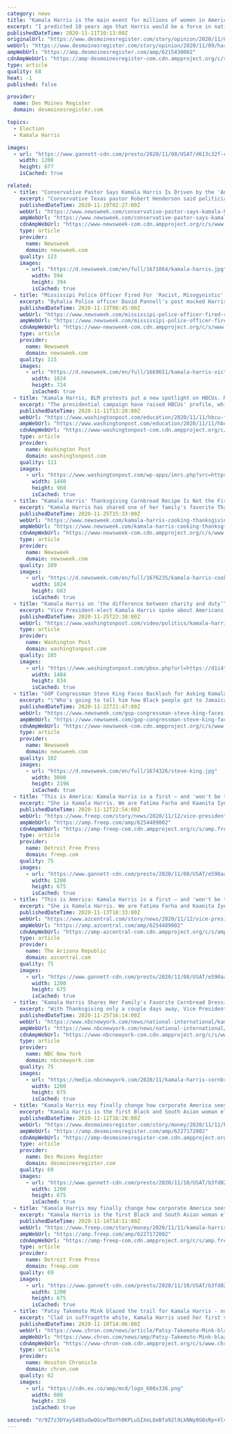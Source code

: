 ```yaml
---
category: news
title: "Kamala Harris is the main event for millions of women in America and around the world"
excerpt: "I predicted 10 years ago that Harris would be a force in national life. She is now inspiring many women to imagine new possibilities for themselves."
publishedDateTime: 2020-11-11T10:13:00Z
originalUrl: "https://www.desmoinesregister.com/story/opinion/2020/11/09/harris-breaks-glass-ceiling-women-black-asian-americans-column/6215430002/"
webUrl: "https://www.desmoinesregister.com/story/opinion/2020/11/09/harris-breaks-glass-ceiling-women-black-asian-americans-column/6215430002/"
ampWebUrl: "https://amp.desmoinesregister.com/amp/6215430002"
cdnAmpWebUrl: "https://amp-desmoinesregister-com.cdn.ampproject.org/c/s/amp.desmoinesregister.com/amp/6215430002"
type: article
quality: 68
heat: -1
published: false

provider:
  name: Des Moines Register
  domain: desmoinesregister.com

topics:
  - Election
  - Kamala Harris

images:
  - url: "https://www.gannett-cdn.com/presto/2020/11/08/USAT/d613c32f-c6a5-4582-a1d4-48c2ac73a5a3-Lauzon_pic.jpg?auto=webp&crop=443,250,x0,y102&format=pjpg&width=1200"
    width: 1200
    height: 677
    isCached: true

related:
  - title: "Conservative Pastor Says Kamala Harris Is Driven by the 'Antichrist Spirit'"
    excerpt: "Conservative Texas pastor Robert Henderson said politicians like Vice President-elect Kamala Harris are driven by the \"Antichrist spirit,\" according to a video from Right Wing Watch. Henderson referred to Psalm 2 of the Bible and likened political figures ..."
    publishedDateTime: 2020-11-19T02:27:00Z
    webUrl: "https://www.newsweek.com/conservative-pastor-says-kamala-harris-driven-antichrist-spirit-1548407"
    ampWebUrl: "https://www.newsweek.com/conservative-pastor-says-kamala-harris-driven-antichrist-spirit-1548407?amp=1"
    cdnAmpWebUrl: "https://www-newsweek-com.cdn.ampproject.org/c/s/www.newsweek.com/conservative-pastor-says-kamala-harris-driven-antichrist-spirit-1548407?amp=1"
    type: article
    provider:
      name: Newsweek
      domain: newsweek.com
    quality: 123
    images:
      - url: "https://d.newsweek.com/en/full/1671864/kamala-harris.jpg"
        width: 594
        height: 394
        isCached: true
  - title: "Mississipi Police Officer Fired For 'Racist, Misogynistic' Kamala Harris Social Media Post"
    excerpt: "Byhalia Police officer David Pannell's post mocked Harris' \"Cindarella story\" ascension to the second-highest political office in the nation."
    publishedDateTime: 2020-11-13T08:45:00Z
    webUrl: "https://www.newsweek.com/mississipi-police-officer-fired-racist-misogynistic-kamala-harris-social-media-post-1547126"
    ampWebUrl: "https://www.newsweek.com/mississipi-police-officer-fired-racist-misogynistic-kamala-harris-social-media-post-1547126?amp=1"
    cdnAmpWebUrl: "https://www-newsweek-com.cdn.ampproject.org/c/s/www.newsweek.com/mississipi-police-officer-fired-racist-misogynistic-kamala-harris-social-media-post-1547126?amp=1"
    type: article
    provider:
      name: Newsweek
      domain: newsweek.com
    quality: 115
    images:
      - url: "https://d.newsweek.com/en/full/1669651/kamala-harris-victory-speech-delaware.jpg"
        width: 1024
        height: 724
        isCached: true
  - title: "Kamala Harris, BLM protests put a new spotlight on HBCUs. Many now hope for a financial reckoning."
    excerpt: "The presidential campaign have raised HBCUs' profile, while calls for racial justice following nationwide protests have delivered record donations. But will it last? And is it enough to address generations of disenfranchisement at the hands and states and the federal government?"
    publishedDateTime: 2020-11-11T13:20:00Z
    webUrl: "https://www.washingtonpost.com/education/2020/11/11/hbcu-financials-kamala-harris/"
    ampWebUrl: "https://www.washingtonpost.com/education/2020/11/11/hbcu-financials-kamala-harris/?outputType=amp"
    cdnAmpWebUrl: "https://www-washingtonpost-com.cdn.ampproject.org/c/s/www.washingtonpost.com/education/2020/11/11/hbcu-financials-kamala-harris/?outputType=amp"
    type: article
    provider:
      name: Washington Post
      domain: washingtonpost.com
    quality: 111
    images:
      - url: "https://www.washingtonpost.com/wp-apps/imrs.php?src=https://arc-anglerfish-washpost-prod-washpost.s3.amazonaws.com/public/4TOR7ABBLAI6XLKTJQP5USMQPU.jpg&w=1440"
        width: 1440
        height: 960
        isCached: true
  - title: "Kamala Harris' Thanksgiving Cornbread Recipe Is Not the First Time She's Showed Off Her Cooking Skills"
    excerpt: "Kamala Harris has shared one of her family's favorite Thanksgiving recipes for cornbread dressing. This is not the first time she has shown off her cooking skills. The vice president-elect ..."
    publishedDateTime: 2020-11-25T15:33:00Z
    webUrl: "https://www.newsweek.com/kamala-harris-cooking-thanksgiving-recipe-cornbread-1550180"
    ampWebUrl: "https://www.newsweek.com/kamala-harris-cooking-thanksgiving-recipe-cornbread-1550180?amp=1"
    cdnAmpWebUrl: "https://www-newsweek-com.cdn.ampproject.org/c/s/www.newsweek.com/kamala-harris-cooking-thanksgiving-recipe-cornbread-1550180?amp=1"
    type: article
    provider:
      name: Newsweek
      domain: newsweek.com
    quality: 109
    images:
      - url: "https://d.newsweek.com/en/full/1676235/kamala-harris-cooking.jpg"
        width: 1024
        height: 683
        isCached: true
  - title: "Kamala Harris on ‘the difference between charity and duty’"
    excerpt: "Vice President-elect Kamala Harris spoke about Americans “duty\" to their communities during a Thanksgiving address at D.C. Central Kitchen on Nov. 25."
    publishedDateTime: 2020-11-25T23:30:00Z
    webUrl: "https://www.washingtonpost.com/video/politics/kamala-harris-on-the-difference-between-charity-and-duty/2020/11/25/099aab8d-7b0f-4e43-b68b-2eb58225965a_video.html"
    type: article
    provider:
      name: Washington Post
      domain: washingtonpost.com
    quality: 105
    images:
      - url: "https://www.washingtonpost.com/pbox.php?url=https://d1i4t8bqe7zgj6.cloudfront.net/11-25-2020/t_4123531793634076a85e79a952ef5903_name_harris.jpg&w=1484&op=resize&opt=1&filter=antialias&t=20170517"
        width: 1484
        height: 834
        isCached: true
  - title: "GOP Congressman Steve King Faces Backlash for Asking Kamala Harris if She Is Descended From 'Slaves or Slave Owners'"
    excerpt: "\"Who's going to tell him how Black people got to Jamaica and how some of their descendants wound up with European blood?\" said Joy Reid."
    publishedDateTime: 2020-11-22T21:47:00Z
    webUrl: "https://www.newsweek.com/gop-congressman-steve-king-faces-backlash-asking-kamala-harris-if-she-descended-slaves-slave-1549361"
    ampWebUrl: "https://www.newsweek.com/gop-congressman-steve-king-faces-backlash-asking-kamala-harris-if-she-descended-slaves-slave-1549361?amp=1"
    cdnAmpWebUrl: "https://www-newsweek-com.cdn.ampproject.org/c/s/www.newsweek.com/gop-congressman-steve-king-faces-backlash-asking-kamala-harris-if-she-descended-slaves-slave-1549361?amp=1"
    type: article
    provider:
      name: Newsweek
      domain: newsweek.com
    quality: 102
    images:
      - url: "https://d.newsweek.com/en/full/1674326/steve-king.jpg"
        width: 3000
        height: 2196
        isCached: true
  - title: "This is America: Kamala Harris is a first – and 'won't be the last'"
    excerpt: "She is Kamala Harris. We are Fatima Farha and Kaanita Iyer, writing this week’s \"This Is America,\" a newsletter centered around race, identity and the ways they shape our lives. Harris’ win is a groundbreaking moment for our country."
    publishedDateTime: 2020-11-12T22:54:00Z
    webUrl: "https://www.freep.com/story/news/2020/11/12/vice-president-kamala-harris-first-black-south-asian-woman-vp/6254489002/"
    ampWebUrl: "https://amp.freep.com/amp/6254489002"
    cdnAmpWebUrl: "https://amp-freep-com.cdn.ampproject.org/c/s/amp.freep.com/amp/6254489002"
    type: article
    provider:
      name: Detroit Free Press
      domain: freep.com
    quality: 75
    images:
      - url: "https://www.gannett-cdn.com/presto/2020/11/08/USAT/e590aaec-8799-41c3-8d16-7496b0ae6828-USP_News__Election_2020_-_Joe_Biden_Kamala_Harris.jpg?auto=webp&crop=5100,2869,x0,y190&format=pjpg&width=1200"
        width: 1200
        height: 675
        isCached: true
  - title: "This is America: Kamala Harris is a first – and 'won't be the last'"
    excerpt: "She is Kamala Harris. We are Fatima Farha and Kaanita Iyer, writing this week’s \"This Is America,\" a newsletter centered around race, identity and the ways they shape our lives. Harris’ win is a groundbreaking moment for our country."
    publishedDateTime: 2020-11-13T18:33:00Z
    webUrl: "https://www.azcentral.com/story/news/2020/11/12/vice-president-kamala-harris-first-black-south-asian-woman-vp/6254489002/"
    ampWebUrl: "https://amp.azcentral.com/amp/6254489002"
    cdnAmpWebUrl: "https://amp-azcentral-com.cdn.ampproject.org/c/s/amp.azcentral.com/amp/6254489002"
    type: article
    provider:
      name: The Arizona Republic
      domain: azcentral.com
    quality: 75
    images:
      - url: "https://www.gannett-cdn.com/presto/2020/11/08/USAT/e590aaec-8799-41c3-8d16-7496b0ae6828-USP_News__Election_2020_-_Joe_Biden_Kamala_Harris.jpg?auto=webp&crop=5100,2869,x0,y190&format=pjpg&width=1200"
        width: 1200
        height: 675
        isCached: true
  - title: "Kamala Harris Shares Her Family's Favorite Cornbread Dressing Recipe"
    excerpt: "With Thanksgiving only a couple days away, Vice President-elect Kamala Harris decided to share her recipe for cornbread dressing. “During difficult times I have always turned to cooking,” she wrote in an Instagram post on Tuesday with her recipe."
    publishedDateTime: 2020-11-25T16:14:00Z
    webUrl: "https://www.nbcnewyork.com/news/national-international/kamala-harris-shares-her-familys-favorite-cornbread-dressing-recipe/2745847/"
    ampWebUrl: "https://www.nbcnewyork.com/news/national-international/kamala-harris-shares-her-familys-favorite-cornbread-dressing-recipe/2745847/?amp"
    cdnAmpWebUrl: "https://www-nbcnewyork-com.cdn.ampproject.org/c/s/www.nbcnewyork.com/news/national-international/kamala-harris-shares-her-familys-favorite-cornbread-dressing-recipe/2745847/?amp"
    type: article
    provider:
      name: NBC New York
      domain: nbcnewyork.com
    quality: 75
    images:
      - url: "https://media.nbcnewyork.com/2020/11/kamala-harris-cornbread-dressing-te-main-201125_e8382611305aa6bff826a8c0e0dfe593.fit-2000w.jpg?resize=1200%2C675"
        width: 1200
        height: 675
        isCached: true
  - title: "Kamala Harris may finally change how corporate America sees and treats Black women"
    excerpt: "Kamala Harris is the first Black and South Asian woman elected to the nation's second-highest office. Advocates hope corporate America takes note."
    publishedDateTime: 2020-11-11T16:28:00Z
    webUrl: "https://www.desmoinesregister.com/story/money/2020/11/11/kamala-harris-effect-black-women-corporate-america/6227172002/"
    ampWebUrl: "https://amp.desmoinesregister.com/amp/6227172002"
    cdnAmpWebUrl: "https://amp-desmoinesregister-com.cdn.ampproject.org/c/s/amp.desmoinesregister.com/amp/6227172002"
    type: article
    provider:
      name: Des Moines Register
      domain: desmoinesregister.com
    quality: 69
    images:
      - url: "https://www.gannett-cdn.com/presto/2020/11/10/USAT/b3fd0232-3ab3-4b12-a045-181f80234537-AP_Biden.jpg?auto=webp&crop=3106,1748,x0,y0&format=pjpg&width=1200"
        width: 1200
        height: 675
        isCached: true
  - title: "Kamala Harris may finally change how corporate America sees and treats Black women"
    excerpt: "Kamala Harris is the first Black and South Asian woman elected to the nation's second-highest office. Advocates hope corporate America takes note."
    publishedDateTime: 2020-11-14T14:11:00Z
    webUrl: "https://www.freep.com/story/money/2020/11/11/kamala-harris-effect-black-women-corporate-america/6227172002/"
    ampWebUrl: "https://amp.freep.com/amp/6227172002"
    cdnAmpWebUrl: "https://amp-freep-com.cdn.ampproject.org/c/s/amp.freep.com/amp/6227172002"
    type: article
    provider:
      name: Detroit Free Press
      domain: freep.com
    quality: 69
    images:
      - url: "https://www.gannett-cdn.com/presto/2020/11/10/USAT/b3fd0232-3ab3-4b12-a045-181f80234537-AP_Biden.jpg?auto=webp&crop=3106,1748,x0,y0&format=pjpg&width=1200"
        width: 1200
        height: 675
        isCached: true
  - title: "Patsy Takemoto Mink blazed the trail for Kamala Harris - not famous white woman Susan B. Anthony"
    excerpt: "Clad in suffragette white, Kamala Harris used her first speech as the United States’ first female vice president-elect to commemorate women’s political achievements. Her victory comes one century after the 19th Amendment,"
    publishedDateTime: 2020-11-18T14:06:00Z
    webUrl: "https://www.chron.com/news/article/Patsy-Takemoto-Mink-blazed-the-trail-for-Kamala-15736070.php"
    ampWebUrl: "https://www.chron.com/news/amp/Patsy-Takemoto-Mink-blazed-the-trail-for-Kamala-15736070.php"
    cdnAmpWebUrl: "https://www-chron-com.cdn.ampproject.org/c/s/www.chron.com/news/amp/Patsy-Takemoto-Mink-blazed-the-trail-for-Kamala-15736070.php"
    type: article
    provider:
      name: Houston Chronicle
      domain: chron.com
    quality: 62
    images:
      - url: "https://cdn.ex.co/amp/mcd/logo_600x336.png"
        width: 600
        height: 336
        isCached: true

secured: "V/9Z7z3DYayS48SuOwQGcwTDoYh0KPLu5IXeL8eBfa92l9LkNNy0G0sRp+XlvC3wtSwdmHTZ34Mnrp9kqaeAhAYanTOR/aqJ86pN2vqAV0WVEY70rGScbJQn9nAMWWLkqzoqWv3xdsLYqgeSE6nEUxYqn0WrXBxdJagx5iTWWWD2l7dQDKu/la1u/qdcGoXxIxCRetBJwUY4P9Mt96tIduG8EcHtictQ01s9it4wHPb0ngTkc2UmYwGC5SRYgt9IYvTuPh5O1zDdhcgEmyi3wTaSAW5IZGXxXD2vCgx+2Xkntz84ymviXEo+h666Go3HqV271mbcF6rLw+/yRDClsORKK7YrIWapsHmsdWyzDt4=;ri5KXevOXg9nFR0fim1qpg=="
---
```


